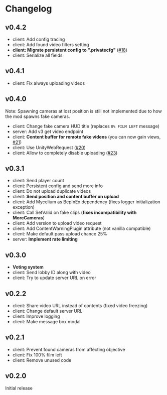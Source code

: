 # Changelog

## v0.4.2

- client: Add config tracing
- client: Add found video filters setting
- **client: Migrate persistent config to ".privatecfg"** ([#18](https://github.com/Assasans/found-footage/issues/18))
- client: Serialize all fields

## v0.4.1

- client: Fix always uploading videos

## v0.4.0

Note: Spawning cameras at lost position is still not implemented due to how the mod spawns fake cameras.

- client: Change fake camera HUD title (replaces `0% FILM LEFT` message)
- server: Add v3 get video endpoint
- client: **Content buffer for remote fake videos** (you can now gain views, [#21](https://github.com/Assasans/found-footage/issues/21))
- client: Use UnityWebRequest ([#20](https://github.com/Assasans/found-footage/issues/20))
- client: Allow to completely disable uploading ([#23](https://github.com/Assasans/found-footage/issues/23))

## v0.3.1

- client: Send player count
- client: Persistent config and send more info
- client: Do not upload duplicate videos
- client: **Send position and content buffer on upload**
- client: Add Mycelium as BepInEx dependency (fixes logger initialization exception)
- client: Call SetValid on fake clips (**fixes incompatibility with MoreCameras**)
- client: Add version to upload video request
- client: Add ContentWarningPlugin attribute (not vanilla compatible)
- client: Make default pass upload chance 25%
- server: **Implement rate limiting**

## v0.3.0

- **Voting system**
- client: Send lobby ID along with video
- client: Try to update server URL on error

## v0.2.2

- client: Share video URL instead of contents (fixed video freezing)
- client: Change default server URL
- client: Improve logging
- client: Make message box modal

## v0.2.1

- client: Prevent found cameras from affecting objective
- client: Fix 100% film left
- client: Remove unused code

## v0.2.0

Initial release
